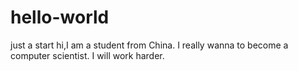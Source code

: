 # hello-world
just a start
hi,I am a student from China.
I really wanna to become a computer scientist.
I will work harder.
